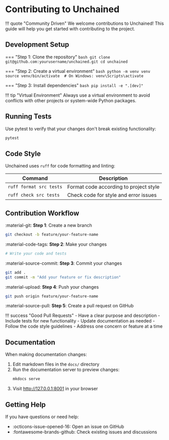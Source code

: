 # Contributing to Unchained

!!! quote "Community Driven"
    We welcome contributions to Unchained! This guide will help you get started with contributing to the project.

## Development Setup

=== "Step 1: Clone the repository"
    ```bash
    git clone git@github.com:yourusername/unchained.git
    cd unchained
    ```

=== "Step 2: Create a virtual environment"
    ```bash
    python -m venv venv
    source venv/bin/activate  # On Windows: venv\Scripts\activate
    ```

=== "Step 3: Install dependencies"
    ```bash
    pip install -e ".[dev]"
    ```

!!! tip "Virtual Environment"
    Always use a virtual environment to avoid conflicts with other projects or system-wide Python packages.

## Running Tests

Use pytest to verify that your changes don't break existing functionality:

```bash
pytest
```

## Code Style

Unchained uses `ruff` for code formatting and linting:

| Command | Description |
| ------- | ----------- |
| `ruff format src tests` | Format code according to project style |
| `ruff check src tests` | Check code for style and error issues |

## Contribution Workflow

:material-git: **Step 1**: Create a new branch
```bash
git checkout -b feature/your-feature-name
```

:material-code-tags: **Step 2**: Make your changes
```bash
# Write your code and tests
```

:material-source-commit: **Step 3**: Commit your changes
```bash
git add .
git commit -m "Add your feature or fix description"
```

:material-upload: **Step 4**: Push your changes
```bash
git push origin feature/your-feature-name
```

:material-source-pull: **Step 5**: Create a pull request on GitHub

!!! success "Good Pull Requests"
    - Have a clear purpose and description
    - Include tests for new functionality
    - Update documentation as needed
    - Follow the code style guidelines
    - Address one concern or feature at a time

## Documentation

When making documentation changes:

1. Edit markdown files in the `docs/` directory
2. Run the documentation server to preview changes:
   ```bash
   mkdocs serve
   ```
3. Visit http://127.0.0.1:8001 in your browser

## Getting Help

If you have questions or need help:

- :octicons-issue-opened-16: Open an issue on GitHub
- :fontawesome-brands-github: Check existing issues and discussions